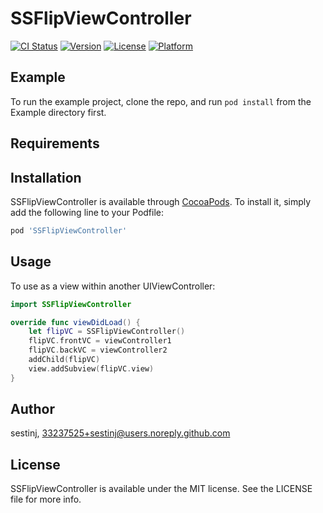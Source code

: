 # SSFlipViewController

[![CI Status](https://img.shields.io/travis/sestinj/SSFlipViewController.svg?style=flat)](https://travis-ci.org/sestinj/SSFlipViewController)
[![Version](https://img.shields.io/cocoapods/v/SSFlipViewController.svg?style=flat)](https://cocoapods.org/pods/SSFlipViewController)
[![License](https://img.shields.io/cocoapods/l/SSFlipViewController.svg?style=flat)](https://cocoapods.org/pods/SSFlipViewController)
[![Platform](https://img.shields.io/cocoapods/p/SSFlipViewController.svg?style=flat)](https://cocoapods.org/pods/SSFlipViewController)

## Example

To run the example project, clone the repo, and run `pod install` from the Example directory first.

## Requirements

## Installation

SSFlipViewController is available through [CocoaPods](https://cocoapods.org). To install
it, simply add the following line to your Podfile:

```ruby
pod 'SSFlipViewController'
```
## Usage
To use as a view within another UIViewController:
```swift
import SSFlipViewController

override func viewDidLoad() {
    let flipVC = SSFlipViewController()
    flipVC.frontVC = viewController1
    flipVC.backVC = viewController2
    addChild(flipVC)
    view.addSubview(flipVC.view)
}
```
## Author

sestinj, 33237525+sestinj@users.noreply.github.com

## License

SSFlipViewController is available under the MIT license. See the LICENSE file for more info.
